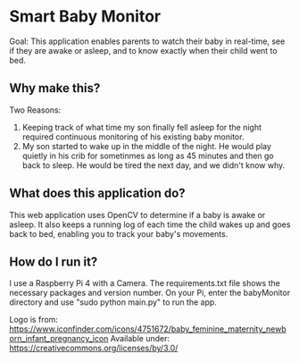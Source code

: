 # Smart Baby Monitor

Goal: This application enables parents to watch their baby in real-time, see if they are awake or asleep, and to know exactly when their child went to bed.

## Why make this?
Two Reasons:
1. Keeping track of what time my son finally fell asleep for the night required continuous monitoring of his existing baby monitor.
2. My son started to wake up in the middle of the night. He would play quietly in his crib for sometinmes as long as 45 minutes and then go back to sleep. He would be tired the next day, and we didn't know why.

## What does this application do?
This web application uses OpenCV to determine if a baby is awake or asleep. It also keeps a running log of each time the child wakes up and goes back to bed, enabling you to track your baby's movements.

## How do I run it?
I use a Raspberry Pi 4 with a Camera. The requirements.txt file shows the necessary packages and version number. On your Pi, enter the babyMonitor directory and use "sudo python main.py" to run the app.

Logo is from:
https://www.iconfinder.com/icons/4751672/baby_feminine_maternity_newborn_infant_pregnancy_icon
Available under: https://creativecommons.org/licenses/by/3.0/
